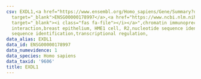 ```yaml
---
csv: EXDL1,<a href="https://www.ensembl.org/Homo_sapiens/Gene/Summary?db=core;g=ENSG00000178997"
  target="_blank">ENSG00000178997</a>,<a href="https://www.ncbi.nlm.nih.gov/pubmed/22863008"
  target="_blank"><i class="fas fa-file"></i></a>",chromatin immunoprecipitation assay,direct
  interaction,breast epithelium, HME1 cell, R2,nucleotide sequence identification,nucleotide
  sequence identification,transcriptional regulation,
data_alias: EXDL1
data_id: ENSG00000178997
data_numevidence: 1
data_species: Homo sapiens
data_taxid: '9606'
title: EXDL1
---
```

